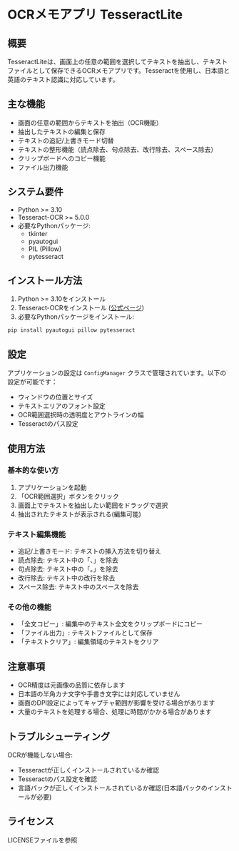# OCRメモアプリ TesseractLite

## 概要
TesseractLiteは、画面上の任意の範囲を選択してテキストを抽出し、テキストファイルとして保存できるOCRメモアプリです。Tesseractを使用し、日本語と英語のテキスト認識に対応しています。

## 主な機能
- 画面の任意の範囲からテキストを抽出（OCR機能）
- 抽出したテキストの編集と保存
- テキストの追記/上書きモード切替
- テキストの整形機能（読点除去、句点除去、改行除去、スペース除去）
- クリップボードへのコピー機能
- ファイル出力機能

## システム要件
- Python >= 3.10
- Tesseract-OCR >= 5.0.0
- 必要なPythonパッケージ:
  - tkinter
  - pyautogui
  - PIL (Pillow)
  - pytesseract

## インストール方法
1. Python >= 3.10をインストール
2. Tesseract-OCRをインストール ([公式ページ](https://github.com/tesseract-ocr/tesseract))
3. 必要なPythonパッケージをインストール:
```bash
pip install pyautogui pillow pytesseract
```

## 設定
アプリケーションの設定は `ConfigManager` クラスで管理されています。以下の設定が可能です：

- ウィンドウの位置とサイズ
- テキストエリアのフォント設定
- OCR範囲選択時の透明度とアウトラインの幅
- Tesseractのパス設定

## 使用方法

### 基本的な使い方
1. アプリケーションを起動
2. 「OCR範囲選択」ボタンをクリック
3. 画面上でテキストを抽出したい範囲をドラッグで選択
4. 抽出されたテキストが表示される(編集可能)

### テキスト編集機能
- 追記/上書きモード: テキストの挿入方法を切り替え
- 読点除去: テキスト中の「、」を除去
- 句点除去: テキスト中の「。」を除去
- 改行除去: テキスト中の改行を除去
- スペース除去: テキスト中のスペースを除去

### その他の機能
- 「全文コピー」: 編集中のテキスト全文をクリップボードにコピー
- 「ファイル出力」: テキストファイルとして保存
- 「テキストクリア」: 編集領域のテキストをクリア

## 注意事項
- OCR精度は元画像の品質に依存します
- 日本語の半角カナ文字や手書き文字には対応していません
- 画面のDPI設定によってキャプチャ範囲が影響を受ける場合があります
- 大量のテキストを処理する場合、処理に時間がかかる場合があります

## トラブルシューティング
OCRが機能しない場合:
- Tesseractが正しくインストールされているか確認 
- Tesseractのパス設定を確認
- 言語パックが正しくインストールされているか確認(日本語パックのインストールが必要)

## ライセンス
LICENSEファイルを参照
